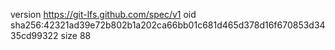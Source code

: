 version https://git-lfs.github.com/spec/v1
oid sha256:42321ad39e72b802b1a202ca66bb01c681d465d378d16f670853d3435cd99322
size 88
